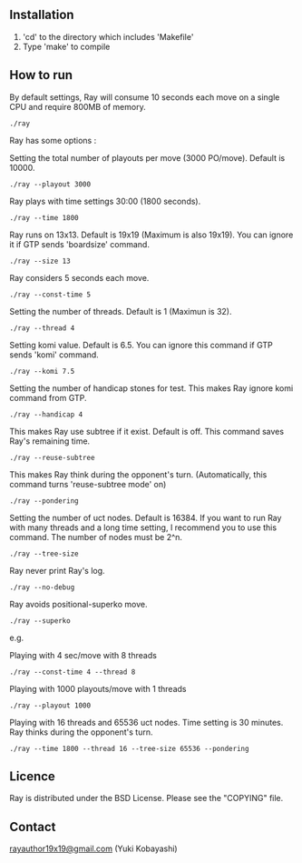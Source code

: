 Installation
------------
1. 'cd' to the directory which includes 'Makefile'
2. Type 'make' to compile

How to run
----------
By default settings, Ray will consume 10 seconds each move on a single CPU 
and require 800MB of memory. 

    ./ray

Ray has some options :

Setting the total number of playouts per move (3000 PO/move). Default is 10000.

    ./ray --playout 3000

Ray plays with time settings 30:00 (1800 seconds).

    ./ray --time 1800       

Ray runs on 13x13. Default is 19x19 (Maximum is also 19x19).
You can ignore it if GTP sends 'boardsize' command.

    ./ray --size 13         
                  
Ray considers 5 seconds each move. 

    ./ray --const-time 5
    
Setting the number of threads. Default is 1 (Maximun is 32).

    ./ray --thread 4

Setting komi value. Default is 6.5.
You can ignore this command if GTP sends 'komi' command.

    ./ray --komi 7.5        
                  
Setting the number of handicap stones for test.
This makes Ray ignore komi command from GTP.

    ./ray --handicap 4      
                  
This makes Ray use subtree if it exist. Default is off.
This command saves Ray's remaining time.

    ./ray --reuse-subtree   
                  
This makes Ray think during the opponent's turn.
(Automatically, this command turns 'reuse-subtree mode' on)

    ./ray --pondering

Setting the number of uct nodes. Default is 16384. If you
want to run Ray with many threads and a long time setting,
I recommend you to use this command. The number of nodes must be 2^n.

    ./ray --tree-size

Ray never print Ray's log.

    ./ray --no-debug        

Ray avoids positional-superko move.

    ./ray --superko         


e.g.

Playing with 4 sec/move with 8 threads

    ./ray --const-time 4 --thread 8

Playing with 1000 playouts/move with 1 threads

    ./ray --playout 1000

Playing with 16 threads and 65536 uct nodes. Time setting is 30 minutes.
Ray thinks during the opponent's turn.

    ./ray --time 1800 --thread 16 --tree-size 65536 --pondering


Licence
-------
Ray is distributed under the BSD License.
Please see the "COPYING" file.

Contact
-------
rayauthor19x19@gmail.com (Yuki Kobayashi)
